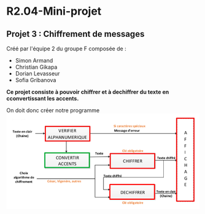# R2.04-Mini-projet 
## Projet 3 : Chiffrement de messages
Créé par l'équipe 2 du groupe F composée de :
- Simon Armand
- Christian Gikapa
- Dorian Levasseur
- Sofia Gribanova

**Ce projet consiste à pouvoir chiffrer et à dechiffrer du texte en cconvertissant les accents.**

On doit donc créer notre programme 
![une image](readme_img/consigne.png)


